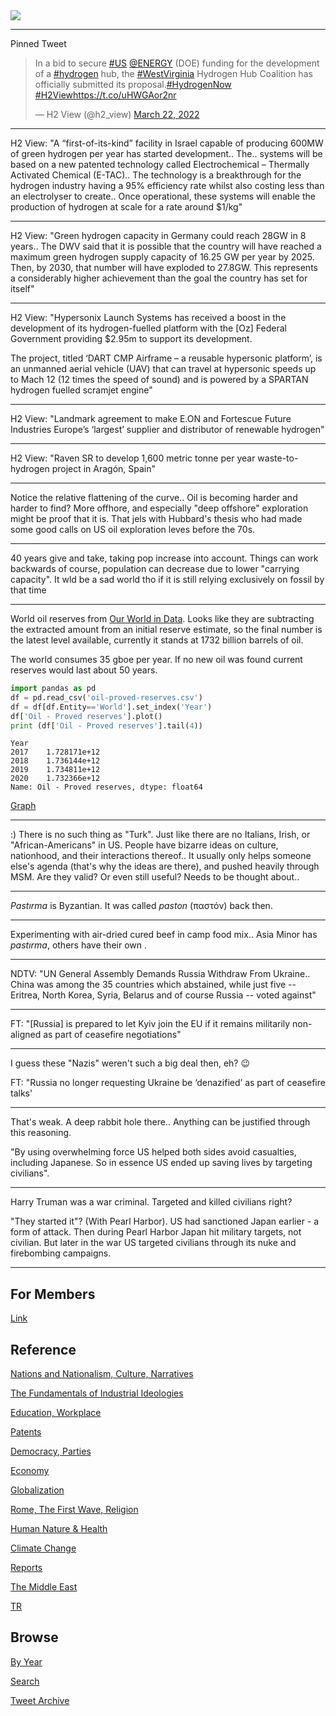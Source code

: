 <img src="https://drive.google.com/uc?export=view&id=1B2wf9R7AMH1d7Vw6e2mucLbIQ5NSjir7"/>

---

Pinned Tweet

<blockquote class="twitter-tweet"><p lang="en" dir="ltr">In a bid to secure <a href="https://twitter.com/hashtag/US?src=hash&amp;ref_src=twsrc%5Etfw">#US</a> <a href="https://twitter.com/ENERGY?ref_src=twsrc%5Etfw">@ENERGY</a> (DOE) funding for the development of a <a href="https://twitter.com/hashtag/hydrogen?src=hash&amp;ref_src=twsrc%5Etfw">#hydrogen</a> hub, the <a href="https://twitter.com/hashtag/WestVirginia?src=hash&amp;ref_src=twsrc%5Etfw">#WestVirginia</a> Hydrogen Hub Coalition has officially submitted its proposal.<a href="https://twitter.com/hashtag/HydrogenNow?src=hash&amp;ref_src=twsrc%5Etfw">#HydrogenNow</a> <a href="https://twitter.com/hashtag/H2View?src=hash&amp;ref_src=twsrc%5Etfw">#H2View</a><a href="https://t.co/uHWGAor2nr">https://t.co/uHWGAor2nr</a></p>&mdash; H2 View (@h2_view) <a href="https://twitter.com/h2_view/status/1506200810857844740?ref_src=twsrc%5Etfw">March 22, 2022</a></blockquote> <script async src="https://platform.twitter.com/widgets.js" charset="utf-8"></script>

---

H2 View: "A “first-of-its-kind” facility in Israel capable of
producing 600MW of green hydrogen per year has started
development.. The.. systems will be based on a new patented technology
called Electrochemical – Thermally Activated Chemical (E-TAC).. The
technology is a breakthrough for the hydrogen industry having a 95%
efficiency rate whilst also costing less than an electrolyser to
create.. Once operational, these systems will enable the production of
hydrogen at scale for a rate around $1/kg"

---

H2 View: "Green hydrogen capacity in Germany could reach 28GW in 8
years.. The DWV said that it is possible that the country will have
reached a maximum green hydrogen supply capacity of 16.25 GW per year
by 2025. Then, by 2030, that number will have exploded to 27.8GW. This
represents a considerably higher achievement than the goal the country
has set for itself"

---

H2 View: "Hypersonix Launch Systems has received a boost in the
development of its hydrogen-fuelled platform with the [Oz] Federal
Government providing $2.95m to support its development.

The project, titled ‘DART CMP Airframe – a reusable hypersonic
platform’, is an unmanned aerial vehicle (UAV) that can travel at
hypersonic speeds up to Mach 12 (12 times the speed of sound) and is
powered by a SPARTAN hydrogen fuelled scramjet engine"

---

H2 View: "Landmark agreement to make E.ON and Fortescue Future
Industries Europe’s ‘largest’ supplier and distributor of renewable
hydrogen"

---

H2 View: "Raven SR to develop 1,600 metric tonne per year
waste-to-hydrogen project in Aragón, Spain"

---

Notice the relative flattening of the curve.. Oil is becoming harder
and harder to find? More offhore, and especially "deep offshore"
exploration might be proof that it is. That jels with Hubbard's thesis
who had made some good calls on US oil exploration leves before the
70s.

---

40 years give and take, taking pop increase into account. Things can
work backwards of course, population can decrease due to lower
"carrying capacity".  It wld be a sad world tho if it is still relying
exclusively on fossil by that time

---

World oil reserves from [Our World in Data](https://ourworldindata.org/grapher/oil-proved-reserves?country=~OWID_WRL).
Looks like they are subtracting the extracted amount from an initial reserve estimate,
so the final number is the latest level available, currently it stands at
1732 billion barrels of oil.

The world consumes 35 gboe per year. If no new oil was found current
reserves would last about 50 years.

```python
import pandas as pd
df = pd.read_csv('oil-proved-reserves.csv')
df = df[df.Entity=='World'].set_index('Year')
df['Oil - Proved reserves'].plot()
print (df['Oil - Proved reserves'].tail(4))
```

```text
Year
2017    1.728171e+12
2018    1.736144e+12
2019    1.734811e+12
2020    1.732366e+12
Name: Oil - Proved reserves, dtype: float64
```

[Graph](https://pbs.twimg.com/media/FPF4zH4X0AYbcDU?format=png&name=small)

---

:) There is no such thing as "Turk". Just like there are no Italians,
Irish, or "African-Americans" in US. People have bizarre ideas on
culture, nationhood, and their interactions thereof.. It usually only
helps someone else's agenda (that's why the ideas are there), and
pushed heavily through MSM. Are they valid? Or even still useful?
Needs to be thought about..

---

*Pastırma* is Byzantian. It was called *paston* (παστόν) back then.

---

Experimenting with air-dried cured beef in camp food mix.. Asia Minor
has *pastırma*, others have their own .

---

NDTV: "UN General Assembly Demands Russia Withdraw From
Ukraine.. China was among the 35 countries which abstained, while just
five -- Eritrea, North Korea, Syria, Belarus and of course Russia --
voted against"

---

FT: "[Russia] is prepared to let Kyiv join the EU if it remains
militarily non-aligned as part of ceasefire negotiations"

---

I guess these "Nazis" weren't such a big deal then, eh? 😉

FT: "Russia no longer requesting Ukraine be ‘denazified’ as part of ceasefire talks'

---

That's weak. A deep rabbit hole there.. Anything can be justified through this
reasoning.

"By using overwhelming force US helped both sides avoid casualties,
including Japanese. So in essence US ended up saving lives by targeting
civilians".

---

Harry Truman was a war criminal. Targeted and killed civilians right?

"They started it"? (With Pearl Harbor). US had sanctioned Japan
earlier - a form of attack. Then during Pearl Harbor Japan hit
military targets, not civilian. But later in the war US targeted
civilians through its nuke and firebombing campaigns.

---

## For Members

[Link](https://thirdwave-members.herokuapp.com)

## Reference

[Nations and Nationalism, Culture, Narratives](/2013/02/nations-and-nationalism.md)

[The Fundamentals of Industrial Ideologies](/2011/04/fundamentals-of-industrial-ideologies.md)

[Education, Workplace](2017/09/education-workplace.md)

[Patents](/2018/09/patents.md)

[Democracy, Parties](/2016/11/democracy.md)

[Economy](/2018/05/economy.md)

[Globalization](/2018/09/globalization.md)

[Rome, The First Wave, Religion](/2017/12/rome.md)

[Human Nature & Health](/2020/07/human-nature.md)

[Climate Change](/2018/12/climate.md)

[Reports](/2019/05/reports.md)

[The Middle East](/2019/07/middleeast.md)

[TR](../tr)

## Browse

[By Year](years.md)

[Search](search.html)

[Tweet Archive](/tweets/README.md)


